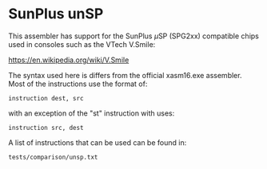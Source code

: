 
SunPlus unSP
============

This assembler has support for the SunPlus $\mu$SP (SPG2xx) compatible chips
used in consoles such as the VTech V.Smile:

https://en.wikipedia.org/wiki/V.Smile

The syntax used here is differs from the official xasm16.exe assembler.
Most of the instructions use the format of:

    instruction dest, src

with an exception of the "st" instruction with uses:

    instruction src, dest

A list of instructions that can be used can be found in:

    tests/comparison/unsp.txt

